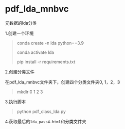 # pdf_lda_mnbvc
元数据的lda分类

1.创建一个环境

> conda create -n lda python==3.9
>
> conda activate lda
>
> pip install -r requirements.txt

2.创建分类文件

在pdf_lda_mnbvc文件夹下，创建四个分类文件夹0, 1，2，3

> mkdir 0 1 2 3

3.执行脚本

> python pdf_class_lda.py

4.获取最后的`lda_pass4.html`和分类文件夹
